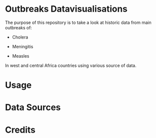 # Outbreaks Datavisualisations

The purpose of this repository is to take a look at historic data
from main outbreaks of:

- Cholera

- Meningitis

- Measles

In west and central Africa countries using various source of data.

# Usage



# Data Sources


# Credits
